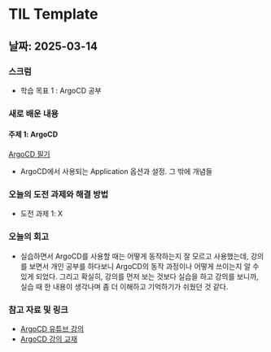 
# TIL Template

## 날짜: 2025-03-14

### 스크럼
- 학습 목표 1 : ArgoCD 공부

### 새로 배운 내용
#### 주제 1: ArgoCD
[ArgoCD 필기](https://github.com/DDongu/obsidian-kakaotech-cloud/blob/main/%EA%B0%9C%EC%9D%B8%EA%B3%B5%EB%B6%80/ArgoCD%20%EA%B0%9C%EB%85%90.md)
- ArgoCD에서 사용되는 Application 옵션과 설정. 그 밖에 개념들

### 오늘의 도전 과제와 해결 방법
- 도전 과제 1: X

### 오늘의 회고
- 실습하면서 ArgoCD를 사용할 때는 어떻게 동작하는지 잘 모르고 사용했는데, 강의를 보면서 개인 공부를 하다보니 ArgoCD의 동작 과정이나 어떻게 쓰이는지 알 수 있게 되었다. 그리고 확실히, 강의를 먼저 보는 것보다 실습을 하고 강의를 보니까, 실습 때 한 내용이 생각나며 좀 더 이해하고 기억하기가 쉬웠던 것 같다.

### 참고 자료 및 링크
- [ArgoCD 유튜브 강의](https://www.youtube.com/watch?v=cLgzqc_hwIg&t=23s)
- [ArgoCD 강의 교재](https://www.youtube.com/redirect?event=video_description&redir_token=QUFFLUhqbDd2ai1sODFIZW1RM2lyaWNHZXpUMnZDcVNFUXxBQ3Jtc0tsdjlLQ3ZocExCSzZmdlZHc243b1BtY2JHcmw2QmVmV1dWcnA0NEx5Q0RJVzFfejU3TFYtVlRqR0d1QzIySmV1SGtzeVRwUV9BZVVidnFNRnFOSS1OWnJCTkRQVTNRVndlbFdtWTFvUkZkejJXa3FvUQ&q=https%3A%2F%2Fsungwook-choi.gitbook.io%2Fargocd%2F&v=XBcoj3-pjDA)
